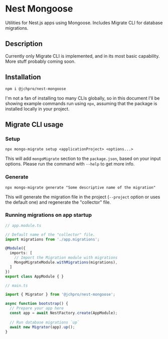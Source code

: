 # Nest Mongoose

Utilities for Nest.js apps using Mongoose. Includes Migrate CLI for database migrations.

## Description

Currently only Migrate CLI is implemented, and in its most basic capability. More stuff probably coming soon.

## Installation

```shell
npm i @jchpro/nest-mongoose
```

I'm not a fan of installing too many CLIs globally, so in this document I'll be showing example commands run using `npx`, assuming that the package is installed locally in your project.

## Migrate CLI usage

### Setup

```shell
npx mongo-migrate setup <applicationProject> <options...> 
```

This will add `mongoMigrate` section to the `package.json`, based on your input options. Please run the command with `--help` to get more info.

### Generate

```shell
npx mongo-migrate generate "Some descriptive name of the migration" 
```

This will generate the migration file in the project (`--project` option or uses the default one) and regenerate the "collector" file.

### Running migrations on app startup

```typescript
// app.module.ts

// Default name of the "collector" file.
import migrations from './app.migrations';

@Module({
  imports: [
    // Import the Migration module with migrations
    MongoMigrateModule.withMigrations(migrations),
  ]
})
export class AppModule { }
```

```typescript
// main.ts

import { Migrator } from '@jchpro/nest-mongoose';

async function bootstrap() {
  // Prepare your app here
  const app = await NestFactory.create(AppModule);
  
  // Run database migrations `up`
  await new Migrator(app).up();
}
```
